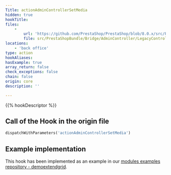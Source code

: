 ```yaml
---
Title: actionAdminControllerSetMedia
hidden: true
hookTitle: 
files:
    -
        url: 'https://github.com/PrestaShop/PrestaShop/blob/8.0.x/src/PrestaShopBundle/Bridge/AdminController/LegacyControllerBridge.php'
        file: src/PrestaShopBundle/Bridge/AdminController/LegacyControllerBridge.php
locations:
    - 'back office'
type: action
hookAliases: 
hasExample: true
array_return: false
check_exceptions: false
chain: false
origin: core
description: ''

---
```


{{% hookDescriptor %}}

## Call of the Hook in the origin file

```php
dispatchWithParameters('actionAdminControllerSetMedia')
```

## Example implementation

This hook has been implemented as an example in our [modules examples repository - demoextendgrid](https://github.com/PrestaShop/example-modules/tree/8.x/demoextendgrid).
